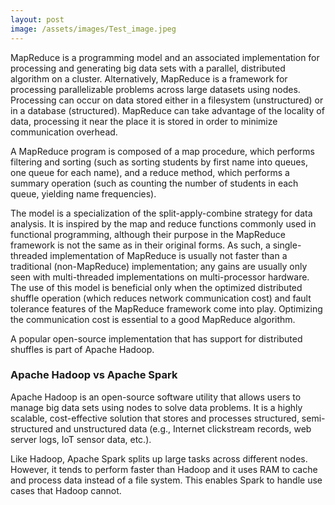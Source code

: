 ```yaml
---
layout: post
image: /assets/images/Test_image.jpeg
---
```

MapReduce is a programming model and an associated implementation for processing and generating big data sets with a parallel, distributed algorithm on a cluster. Alternatively, MapReduce is a framework for processing parallelizable problems across large datasets using nodes. Processing can occur on data stored either in a filesystem (unstructured) or in a database (structured). MapReduce can take advantage of the locality of data, processing it near the place it is stored in order to minimize communication overhead.

A MapReduce program is composed of a map procedure, which performs filtering and sorting (such as sorting students by first name into queues, one queue for each name), and a reduce method, which performs a summary operation (such as counting the number of students in each queue, yielding name frequencies).

The model is a specialization of the split-apply-combine strategy for data analysis. It is inspired by the map and reduce functions commonly used in functional programming, although their purpose in the MapReduce framework is not the same as in their original forms. As such, a single-threaded implementation of MapReduce is usually not faster than a traditional (non-MapReduce) implementation; any gains are usually only seen with multi-threaded implementations on multi-processor hardware. The use of this model is beneficial only when the optimized distributed shuffle operation (which reduces network communication cost) and fault tolerance features of the MapReduce framework come into play. Optimizing the communication cost is essential to a good MapReduce algorithm.

A popular open-source implementation that has support for distributed shuffles is part of Apache Hadoop.

### Apache Hadoop vs Apache Spark

Apache Hadoop is an open-source software utility that allows users to manage big data sets using nodes to solve data problems. It is a highly scalable, cost-effective solution that stores and processes structured, semi-structured and unstructured data (e.g., Internet clickstream records, web server logs, IoT sensor data, etc.).

Like Hadoop, Apache Spark splits up large tasks across different nodes. However, it tends to perform faster than Hadoop and it uses RAM to cache and process data instead of a file system. This enables Spark to handle use cases that Hadoop cannot.
